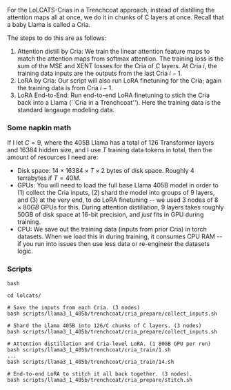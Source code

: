 


For the LoLCATS-Crias in a Trenchcoat approach, instead of distilling the attention maps all at once, we do it in chunks of C layers at once. Recall that a baby Llama is called a Cria.

The steps to do this are as follows:
1. Attention distill by Cria: We train the linear attention feature maps to match the attention maps from softmax attention. The training loss is the sum of the MSE and XENT losses for the Cria of $C$ layers. At Cria $i$, the training data inputs are the outputs from the last Cria $i-1$.
2. LoRA by Cria: Our script will also run LoRA finetuning for the Cria; again the training data is from Cria $i-1$.
3. LoRA End-to-End: Run end-to-end LoRA finetuning to stich the Cria back into a Llama (``Cria in a Trenchcoat''). Here the training data is the standard langauge modeling data. 


### Some napkin math

If I let $C=9$, where the 405B Llama has a total of $126$ Transformer layers and $16384$ hidden size, and I use $T$ training data tokens in total, then the amount of resources I need are:

- Disk space: $14 \times 16384 \times T \times 2$ bytes of disk space. Roughly $4$ terrabytes if $T = 40M$. 
- GPUs: You will need to load the full base Llama 405B model in order to (1) collect the Cria inputs, (2) shard the model into groups of $9$ layers, and (3) at the very end, to do LoRA finetuning -- we used $3$ nodes of $8 \times 80GB$ GPUs for this. During attention distillation, $9$ layers takes roughly $50$GB of disk space at $16$-bit precision, and *just* fits in GPU during training.
- CPU: We save out the training data (inputs from prior Cria) in torch datasets. When we load this in during training, it consumes CPU RAM -- if you run into issues then use less data or re-engineer the datasets logic.


### Scripts

```
bash 

cd lolcats/

# Save the inputs from each Cria. (3 nodes)
bash scripts/llama3_1_405b/trenchcoat/cria_prepare/collect_inputs.sh

# Shard the Llama 405B into 126/C chunks of C layers. (3 nodes)
bash scripts/llama3_1_405b/trenchcoat/cria_prepare/collect_inputs.sh

# Attention distillation and Cria-level LoRA. (1 80GB GPU per run)
bash scripts/llama3_1_405b/trenchcoat/cria_train/1.sh 
...
bash scripts/llama3_1_405b/trenchcoat/cria_train/14.sh 

# End-to-end LoRA to stitch it all back together. (3 nodes).
bash scripts/llama3_1_405b/trenchcoat/cria_prepare/stitch.sh

```



